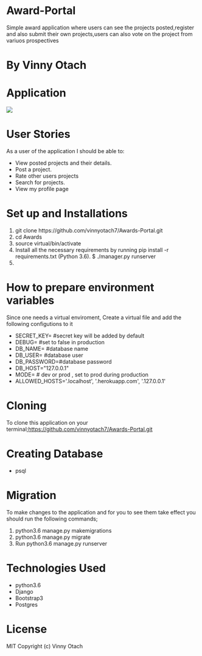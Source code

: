 # Award-Portal
Simple award application where users can see the projects posted,register and also submit their own projects,users can also vote on the project from variuos prospectives
# By Vinny Otach

# Application
<img src="/home/moringaschool/Documents/django projects/Awards/static/pics/Screenshot from 2018-12-21 15-47-19.png">

# User Stories
As a user of the application I should be able to:
<ul>
<li>View posted projects and their details.</li>
<li>Post a project.</li>
<li>Rate other users projects</li>
<li>Search for projects.</li>
<li>View my profile page</li>
</ul>

# Set up and Installations
<ol>
<li>git clone https://github.com/vinnyotach7/Awards-Portal.git</li>
<li>cd Awards</li>
<li>source virtual/bin/activate</li> 
<li>Install all the necessary requirements by running pip install -r requirements.txt (Python 3.6).
    $ ./manager.py runserver</li>
<li>
</ol>

# How to prepare environment variables
Since one needs a virtual enviroment, Create a virtual file and add the following configutions to it
<ul>
<li>SECRET_KEY= #secret key will be added by default</li>
<li>DEBUG= #set to false in production</li>
<li>DB_NAME= #database name</li>
<li>DB_USER= #database user</li>
<li>DB_PASSWORD=#database password</li>
<li>DB_HOST="127.0.0.1"</li>
<li> MODE= # dev or prod , set to prod during production</li>
<li>ALLOWED_HOSTS='.localhost', '.herokuapp.com', '.127.0.0.1'</li>
</ul>

# Cloning 
To clone this application on your terminal;https://github.com/vinnyotach7/Awards-Portal.git

# Creating Database
<ul>
<li>psql</li>
</ul>

# Migration
To make changes to the application and for you to see them take effect you should run the following commands;
<ol>
<li>python3.6 manage.py makemigrations</li>
<li>python3.6 manage.py migrate</li>
<li>Run python3.6 manage.py runserver</li>
</ol>

# Technologies Used
<ul>
<li>python3.6</li>
<li>Django</li>
<li>Bootstrap3</li>
<li>Postgres</li>
</ul>

# License
MIT Copyright (c) Vinny Otach


